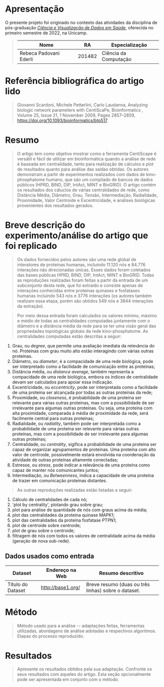 # Apresentação

O presente projeto foi originado no contexto das atividades da disciplina de pós-graduação [*Ciência e Visualização de Dados em Saúde*](https://ds4h.org), oferecida no primeiro semestre de 2022, na Unicamp.

> |Nome  | RA | Especialização|
> |--|--|--|
> | Rebeca Padovani Ederli  | 201482  | Ciência da Computação|


# Referência bibliográfica do artigo lido
> Giovanni Scardoni, Michele Petterlini, Carlo Laudanna, Analyzing biologic network parameters with CentiScaPe, Bioinformatics , Volume 25, Issue 21, 1 November 2009, Pages 2857–2859, https://doi.org/10.1093/bioinformatics/btp517.

# Resumo
> O artigo tem como objetivo mostrar como a ferramenta CentiScape é versátil e fácil de utilizar em bioinformática quando a análise de rede é baseada em centralidade, tanto para realização de cálculos e plot de resultados quanto para análise das saídas obtidas. Os autores demonstram a partir de experimentos realizados com dados de kino-phosphatome humano, que são um compilado de bancos de dados públicos (HPRD, BIND, DIP, IntAct, MINT e BioGRID). O artigo contém os resultados dos cáluclos de várias centralidades de rede, como Distância Média, Diâmetro, Grau, Tensão, Intermediação, Radialidade, Proximidade, Valor Centroide e Excentricidade, e análises biológicas provenientes dos resultados gerados.

# Breve descrição do experimento/análise do artigo que foi replicado
> Os dados fornecidos pelos autores são uma rede global de interatores de proteínas humanas, incluindo 11.120 nós e 84.776 interações não direcionadas únicas. Esses dados foram coletados das bases públicas HPRD, BIND, DIP, IntAct, MINT e BioGRID. Todas as reproduções realizadas foram feitas a partir da entrada de um subconjunto desta rede, que foi extraído e consiste apenas de interações conhecidas entre proteínas quinases e fosfatases humanas incluindo 543 nós e 3776 interações (os autores também realizam essa etapa, porém são obtidos 549 nós e 3844 interações da extração). 

> Por meio dessa entrada foram calculados os valores mínimo, máximo e médio de todas as centralidades computadas juntamente com o diâmetro e a distância média da rede para se ter uma visão geral das propriedades topológicas globais da rede kino-phosphatome. As centralidades computadas estão descritas a seguir:

1. Grau, ou *degree*, que permite uma avaliação imediata da relevância do nó. Proteínas com grau muito alto estão interagindo com várias outras proteínas.
2. Diâmetro, ou *diameter*, é a compacidade de uma rede biológica, pode ser interpretado como a facilidade de comunicação entre as proteínas;
3. Distância média, ou *distance average*, também representa a compacidade de uma rede biológica, embora os índices de centralidade devam ser calculados para apoiar essa indicação.
4. Excentricidade, ou *eccentricity*, pode ser interpretada como a facilidade de uma proteína ser alcançada por todas as outras proteínas da rede;
5. Proximidade, ou *closeness*, é probabilidade de uma proteína ser relevante para várias outras proteínas, mas com a possibilidade de ser irrelevante para algumas outras proteínas. Ou seja, uma proteína com alta proximidade, comparada à média de proximidade da rede, será facilmente central para outras proteínas;
6. Radialidade, ou *radiality*, também pode ser interpretada como a probabilidade de uma proteína ser relevante para várias outras proteínas, mas com a possibilidade de ser irrelevante para algumas outras proteínas;
7. Centralidade, ou *centrality*, sigifica a probabilidade de uma proteína ser capaz de organizar agrupamentos de proteínas. Uma proteína com alto valor de centroide, possivelmente estará envolvida na coordenação da atividade de outras proteínas altamente conectadas;
8. Estresse, ou *stress*, pode indicar a relevância de uma proteína como capaz de manter nós comunicantes juntos;
9. Intermediação, ou *Betweenness*, indica a capacidade de uma proteína de trazer em comunicação proteínas distantes.

> As outras reproduções realizadas estão listadas a seguir:

1. Cálculo de centralidades de cada nó;
2. 'plot by centrality', plotando grau sobre grau;
3. plot para análise de quantidade de nós com graus acima da média;
4. plot das centralidades da proteína quinase MAPK1;
5. plot das centralidades da proteína fosfatase PTPN1;
6. plot de centroide sobre centroide;
7. plot de grau sobre o centroide;
8. filtragem de nós com todos os valores de centralidade acima da média (geração de nova sub-rede).

## Dados usados como entrada
Dataset | Endereço na Web | Resumo descritivo
----- | ----- | -----
Título do Dataset | http://base1.org/ | Breve resumo (duas ou três linhas) sobre o dataset.

# Método
> Método usado para a análise -- adaptações feitas, ferramentas utilizadas, abordagens de análise adotadas e respectivos algoritmos.
> Etapas do processo reproduzido.

# Resultados
> Apresente os resultados obtidos pela sua adaptação.
> Confronte os seus resultados com aqueles do artigo.
> Esta seção opcionalmente pode ser apresentada em conjunto com o método.
